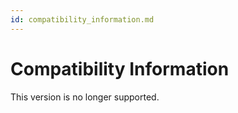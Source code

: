 ```yaml
---
id: compatibility_information.md
---
```


# Compatibility Information

This version is no longer supported.
